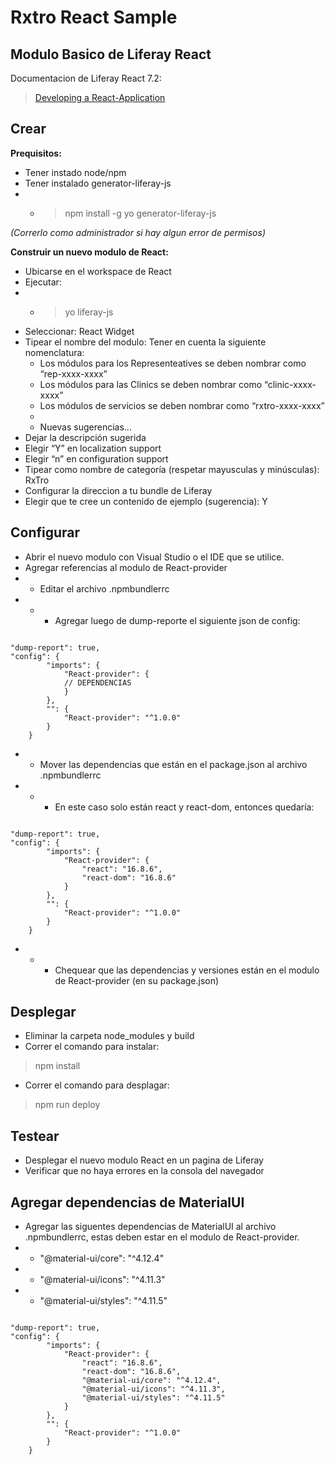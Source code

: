 # Rxtro React Sample

## **Modulo Basico de Liferay React**


Documentacion de Liferay React 7.2:

> [Developing a React-Application](https://help.liferay.com/hc/en-us/articles/360029028051-Developing-a-React-Application)


## Crear

**Prequisitos:**
- Tener instado node/npm
- Tener instalado generator-liferay-js
- - > npm install -g yo generator-liferay-js

_(Correrlo como administrador si hay algun error de permisos)_

**Construir un nuevo modulo de React:**
- Ubicarse en el workspace de React
- Ejecutar: 
- - > yo liferay-js
- Seleccionar: React Widget
- Tipear el nombre del modulo: Tener en cuenta la siguiente nomenclatura: 
    - Los módulos para los Representeatives se deben nombrar como “rep-xxxx-xxxx”
    - Los módulos para las Clinics se deben nombrar como “clinic-xxxx-xxxx”
    - Los módulos de servicios se deben nombrar como “rxtro-xxxx-xxxx”
    - 
    - Nuevas sugerencias...
- Dejar la descripción sugerida
- Elegir “Y” en localization support
- Elegir “n” en configuration support
- Tipear como nombre de categoría (respetar mayusculas y minúsculas): RxTro
- Configurar la direccion a tu bundle de Liferay
- Elegir que te cree un contenido de ejemplo (sugerencia): Y


## Configurar

- Abrir el nuevo modulo con Visual Studio o el IDE que se utilice.
- Agregar referencias al modulo de React-provider
- - Editar el archivo .npmbundlerrc
- - - Agregar luego de dump-reporte el siguiente json de config:
```

"dump-report": true,
"config": {
        "imports": {
            "React-provider": {
			// DEPENDENCIAS
            }
        },
        "": {
            "React-provider": "^1.0.0"
        }
    }
```

- - Mover las dependencias que están en el package.json al archivo .npmbundlerrc
- - - En este caso solo están react y react-dom, entonces quedaría:
```

"dump-report": true,
"config": {
        "imports": {
            "React-provider": {
			    "react": "16.8.6",
       			"react-dom": "16.8.6"
            }
        },
        "": {
            "React-provider": "^1.0.0"
        }
    }
```
- - - Chequear que las dependencias y versiones están en el modulo de React-provider (en su package.json)

## Desplegar

- Eliminar la carpeta node_modules y build
- Correr el comando para instalar:
> npm install
- Correr el comando para desplagar:
> npm run deploy

## Testear

- Desplegar el nuevo modulo React en un pagina de Liferay
- Verificar que no haya errores en la consola del navegador

## Agregar dependencias de MaterialUI

- Agregar las siguentes dependencias de MaterialUI al archivo .npmbundlerrc,  estas deben estar en el modulo de React-provider.
- - "@material-ui/core": "^4.12.4"
- - "@material-ui/icons": "^4.11.3"
- - "@material-ui/styles": "^4.11.5"
```

"dump-report": true,
"config": {
        "imports": {
            "React-provider": {
			    "react": "16.8.6",
       			"react-dom": "16.8.6",
                "@material-ui/core": "^4.12.4",
				"@material-ui/icons": "^4.11.3",
				"@material-ui/styles": "^4.11.5"
            }
        },
        "": {
            "React-provider": "^1.0.0"
        }
    }
```

